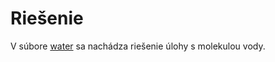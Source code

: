 # Riešenie

V súbore [water](https://github.com/MartinStevo/ppds/blob/sixthweek/water.py) sa nachádza riešenie úlohy s molekulou vody.
